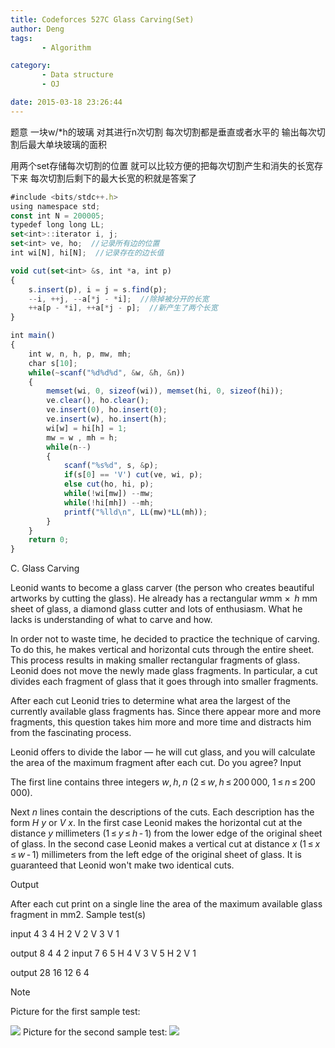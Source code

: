 ```yaml
---
title: Codeforces 527C Glass Carving(Set)
author: Deng
tags: 
       - Algorithm

category: 
       - Data structure
       - OJ

date: 2015-03-18 23:26:44
---
```

题意 一块w/*h的玻璃 对其进行n次切割 每次切割都是垂直或者水平的 输出每次切割后最大单块玻璃的面积

用两个set存储每次切割的位置 就可以比较方便的把每次切割产生和消失的长宽存下来 每次切割后剩下的最大长宽的积就是答案了

```js 
#include <bits/stdc++.h>
using namespace std;
const int N = 200005;
typedef long long LL;
set<int>::iterator i, j;
set<int> ve, ho;  //记录所有边的位置
int wi[N], hi[N];  //记录存在的边长值

void cut(set<int> &s, int *a, int p)
{
    s.insert(p), i = j = s.find(p);
    --i, ++j, --a[*j - *i];  //除掉被分开的长宽
    ++a[p - *i], ++a[*j - p];  //新产生了两个长宽
}

int main()
{
    int w, n, h, p, mw, mh;
    char s[10];
    while(~scanf("%d%d%d", &w, &h, &n))
    {
        memset(wi, 0, sizeof(wi)), memset(hi, 0, sizeof(hi));
        ve.clear(), ho.clear();
        ve.insert(0), ho.insert(0);
        ve.insert(w), ho.insert(h);
        wi[w] = hi[h] = 1;
        mw = w , mh = h;
        while(n--)
        {
            scanf("%s%d", s, &p);
            if(s[0] == 'V') cut(ve, wi, p);
            else cut(ho, hi, p);
            while(!wi[mw]) --mw;
            while(!hi[mh]) --mh;
            printf("%lld\n", LL(mw)*LL(mh));
        }
    }
    return 0;
}
```
C. Glass Carving

Leonid wants to become a glass carver (the person who creates beautiful artworks by cutting the glass). He already has a rectangular *w*mm ×  *h* mm sheet of glass, a diamond glass cutter and lots of enthusiasm. What he lacks is understanding of what to carve and how.

In order not to waste time, he decided to practice the technique of carving. To do this, he makes vertical and horizontal cuts through the entire sheet. This process results in making smaller rectangular fragments of glass. Leonid does not move the newly made glass fragments. In particular, a cut divides each fragment of glass that it goes through into smaller fragments.

After each cut Leonid tries to determine what area the largest of the currently available glass fragments has. Since there appear more and more fragments, this question takes him more and more time and distracts him from the fascinating process.

Leonid offers to divide the labor — he will cut glass, and you will calculate the area of the maximum fragment after each cut. Do you agree?
Input

The first line contains three integers *w*, *h*, *n* (2 ≤ *w*, *h* ≤ 200 000, 1 ≤ *n* ≤ 200 000).

Next *n* lines contain the descriptions of the cuts. Each description has the form *H y* or *V x*. In the first case Leonid makes the horizontal cut at the distance *y* millimeters (1 ≤ *y* ≤ *h* - 1) from the lower edge of the original sheet of glass. In the second case Leonid makes a vertical cut at distance *x* (1 ≤ *x* ≤ *w* - 1) millimeters from the left edge of the original sheet of glass. It is guaranteed that Leonid won't make two identical cuts.

Output

After each cut print on a single line the area of the maximum available glass fragment in mm2.
Sample test(s)

input 4 3 4 H 2 V 2 V 3 V 1

output 8 4 4 2
input 7 6 5 H 4 V 3 V 5 H 2 V 1

output 28 16 12 6 4

Note

Picture for the first sample test:

![](../images/eforces.com-76f76c4b91db5d63d733cd37c91bce09001259b7-.png)  Picture for the second sample test:  ![](../images/eforces.com-70c98df3646740cda1a5e6455b065203e1953191-.png)